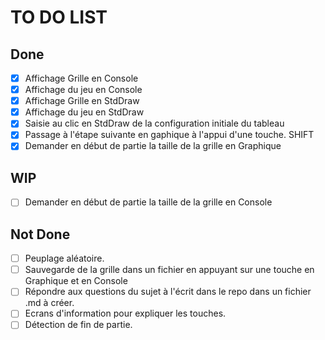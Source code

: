 # TO DO LIST #


## Done ##
- [x] Affichage Grille en Console
- [x] Affichage du jeu en Console
- [x] Affichage Grille en StdDraw
- [x] Affichage du jeu en StdDraw
- [x] Saisie au clic en StdDraw de la configuration initiale du tableau
- [x] Passage à l'étape suivante en gaphique à l'appui d'une touche. SHIFT
- [x] Demander en début de partie la taille de la grille en Graphique 

## WIP ##
- [ ] Demander en début de partie la taille de la grille en Console

## Not Done ##
- [ ] Peuplage aléatoire.
- [ ] Sauvegarde de la grille dans un fichier en appuyant sur une touche en Graphique et en Console
- [ ] Répondre aux questions du sujet à l'écrit dans le repo dans un fichier .md à créer.
- [ ] Ecrans d'information pour expliquer les touches.
- [ ] Détection de fin de partie.
